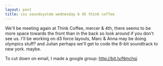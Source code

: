 ```yaml
---
layout: post
title: csv soundsystem wednesday 6 45 think coffee
---
```



We'll be meeting again at Think Coffee, mercer & 4th, there seems to be more space towards the front than in the back so look around if you don't see us. I'll be working on d3 force layouts, Marc & Anna may be doing olympics stuff? and Julian perhaps we'll get to code the 8-bit soundtrack to new york. maybe.

To cut down on email, I made a google group: http://bit.ly/Nmchsj